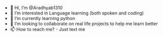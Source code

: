 - 👋 Hi, I’m @Aradhyab1310
- 👀 I’m interested in Language learning (both spoken and coding)
- 🌱 I’m currently learning python
- 💞️ I’m looking to collaborate on real life projects to help me learn better
- 📫 How to reach me? - Just text me

